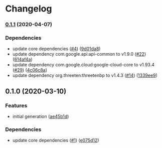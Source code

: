 # Changelog

### [0.1.1](https://www.github.com/googleapis/java-memcache/compare/v0.1.0...v0.1.1) (2020-04-07)


### Dependencies

* update core dependencies ([#4](https://www.github.com/googleapis/java-memcache/issues/4)) ([9d01da8](https://www.github.com/googleapis/java-memcache/commit/9d01da822133dc38d42fffbd2f5ec27a69ffda97))
* update dependency com.google.api:api-common to v1.9.0 ([#22](https://www.github.com/googleapis/java-memcache/issues/22)) ([614af4a](https://www.github.com/googleapis/java-memcache/commit/614af4ae6d8fd7ea903ab43301fc0e4c6d1eb713))
* update dependency com.google.cloud:google-cloud-core to v1.93.4 ([#29](https://www.github.com/googleapis/java-memcache/issues/29)) ([4c06c8a](https://www.github.com/googleapis/java-memcache/commit/4c06c8a1273ce7ec25b3eba4379d3dfaa7d25a22))
* update dependency org.threeten:threetenbp to v1.4.3 ([#14](https://www.github.com/googleapis/java-memcache/issues/14)) ([1339ee9](https://www.github.com/googleapis/java-memcache/commit/1339ee9526f8e29f5e8c53ac972a11edf9b26a81))

## 0.1.0 (2020-03-10)


### Features

* initial generation ([ae45b1d](https://www.github.com/googleapis/java-memcache/commit/ae45b1d309a5e4e5164121b1f301645d5cf4cc02))


### Dependencies

* update core dependencies ([#1](https://www.github.com/googleapis/java-memcache/issues/1)) ([e075d12](https://www.github.com/googleapis/java-memcache/commit/e075d12627814b0ee899637859cea2522bcc370f))
